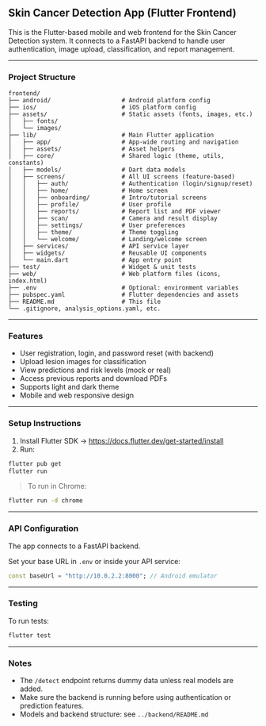 ## Skin Cancer Detection App (Flutter Frontend)

This is the Flutter-based mobile and web frontend for the Skin Cancer Detection system. It connects to a FastAPI backend to handle user authentication, image upload, classification, and report management.

---

### Project Structure

```
frontend/
├── android/                    # Android platform config
├── ios/                        # iOS platform config
├── assets/                     # Static assets (fonts, images, etc.)
│   ├── fonts/
│   └── images/
├── lib/                        # Main Flutter application
│   ├── app/                    # App-wide routing and navigation
│   ├── assets/                 # Asset helpers
│   ├── core/                   # Shared logic (theme, utils, constants)
│   ├── models/                 # Dart data models
│   ├── screens/                # All UI screens (feature-based)
│   │   ├── auth/               # Authentication (login/signup/reset)
│   │   ├── home/               # Home screen
│   │   ├── onboarding/         # Intro/tutorial screens
│   │   ├── profile/            # User profile
│   │   ├── reports/            # Report list and PDF viewer
│   │   ├── scan/               # Camera and result display
│   │   ├── settings/           # User preferences
│   │   ├── theme/              # Theme toggling
│   │   └── welcome/            # Landing/welcome screen
│   ├── services/               # API service layer
│   ├── widgets/                # Reusable UI components
│   └── main.dart               # App entry point
├── test/                       # Widget & unit tests
├── web/                        # Web platform files (icons, index.html)
├── .env                        # Optional: environment variables
├── pubspec.yaml                # Flutter dependencies and assets
├── README.md                   # This file
└── .gitignore, analysis_options.yaml, etc.
```

---

### Features

- User registration, login, and password reset (with backend)
- Upload lesion images for classification
- View predictions and risk levels (mock or real)
- Access previous reports and download PDFs
- Supports light and dark theme
- Mobile and web responsive design

---

### Setup Instructions

1. Install Flutter SDK → https://docs.flutter.dev/get-started/install
2. Run:

```bash
flutter pub get
flutter run
```

> To run in Chrome:

```bash
flutter run -d chrome
```

---

### API Configuration

The app connects to a FastAPI backend.

Set your base URL in `.env` or inside your API service:

```dart
const baseUrl = "http://10.0.2.2:8000"; // Android emulator
```

---

### Testing

To run tests:

```bash
flutter test
```

---

### Notes

- The `/detect` endpoint returns dummy data unless real models are added.
- Make sure the backend is running before using authentication or prediction features.
- Models and backend structure: see `../backend/README.md`
